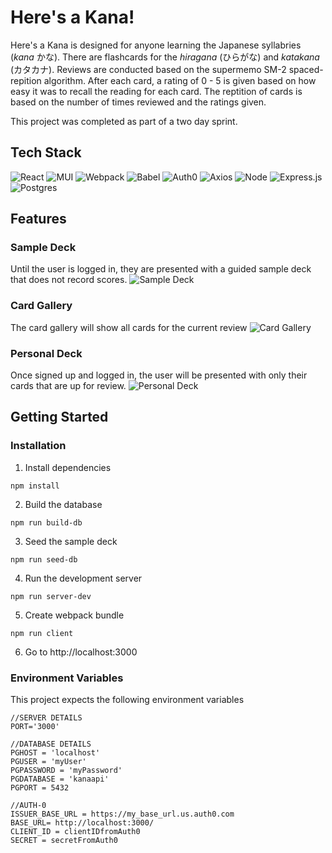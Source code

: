# Here's a Kana!
Here's a Kana is designed for anyone learning the Japanese syllabries (_kana_ かな). There are flashcards for the _hiragana_ (ひらがな) and _katakana_ (カタカナ).  Reviews are conducted based on the supermemo SM-2 spaced-repition algorithm. After each card, a rating of 0 - 5 is given based on how easy it was to recall the reading for each card. The reptition of cards is based on the number of times reviewed and the ratings given. 

This project was completed as part of a two day sprint.

## Tech Stack
![React](https://img.shields.io/badge/react-%2320232a.svg?style=for-the-badge&logo=react&logoColor=%2361DAFB)
![MUI](https://img.shields.io/badge/MUI-%230081CB.svg?style=for-the-badge&logo=mui&logoColor=white)
![Webpack](https://img.shields.io/badge/webpack-%238DD6F9.svg?style=for-the-badge&logo=webpack&logoColor=black)
![Babel](https://img.shields.io/badge/Babel-F9DC3e?style=for-the-badge&logo=babel&logoColor=black)
![Auth0](https://img.shields.io/badge/-Auth0-c9cace?logo=auth0&logoColor=black&style=for-the-badge)
![Axios](https://img.shields.io/badge/-Axios-671ddf?logo=axios&logoColor=black&style=for-the-badge)
![Node](https://img.shields.io/badge/-Node-9ACD32?logo=node.js&logoColor=white&style=for-the-badge)
![Express.js](https://img.shields.io/badge/express.js-%23404d59.svg?style=for-the-badge&logo=express&logoColor=%2361DAFB)
![Postgres](https://img.shields.io/badge/postgres-%23316192.svg?style=for-the-badge&logo=postgresql&logoColor=white)

## Features
### Sample Deck
Until the user is logged in, they are presented with a guided sample deck that does not record scores.
![Sample Deck](https://user-images.githubusercontent.com/98896929/187709645-3ef1ee21-e8b5-4eed-aaba-db4aea5be7bf.gif)

### Card Gallery
The card gallery will show all cards for the current review
![Card Gallery](https://user-images.githubusercontent.com/98896929/187711156-09e4e1d8-11d8-4e62-8904-ac3ba8b860e3.gif)


### Personal Deck
Once signed up and logged in, the user will be presented with only their cards that are up for review.
![Personal Deck](https://user-images.githubusercontent.com/98896929/187710439-bda8c985-c074-481d-b493-77447cd37f84.gif)

## Getting Started
### Installation
1. Install dependencies
```
npm install
```
2. Build the database
```
npm run build-db
```
3. Seed the sample deck
```
npm run seed-db
```
4. Run the development server
```
npm run server-dev
```
5. Create webpack bundle
```
npm run client
```
6. Go to http://localhost:3000

### Environment Variables
This project expects the following environment variables
```
//SERVER DETAILS
PORT='3000'

//DATABASE DETAILS
PGHOST = 'localhost'
PGUSER = 'myUser'
PGPASSWORD = 'myPassword'
PGDATABASE = 'kanaapi'
PGPORT = 5432

//AUTH-0
ISSUER_BASE_URL = https://my_base_url.us.auth0.com
BASE_URL= http://localhost:3000/
CLIENT_ID = clientIDfromAuth0
SECRET = secretFromAuth0
